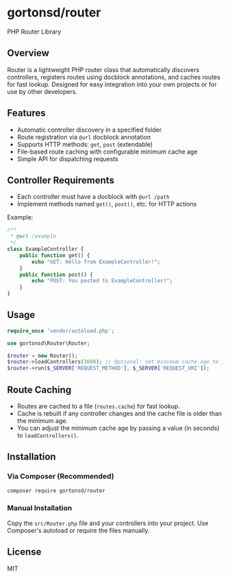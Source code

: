 # gortonsd/router

PHP Router Library

## Overview
Router is a lightweight PHP router class that automatically discovers controllers, registers routes using docblock annotations, and caches routes for fast lookup. Designed for easy integration into your own projects or for use by other developers.

## Features
- Automatic controller discovery in a specified folder
- Route registration via `@url` docblock annotation
- Supports HTTP methods: `get`, `post` (extendable)
- File-based route caching with configurable minimum cache age
- Simple API for dispatching requests

## Controller Requirements
- Each controller must have a docblock with `@url /path`
- Implement methods named `get()`, `post()`, etc. for HTTP actions

Example:
```php
/**
 * @url /example
 */
class ExampleController {
	public function get() {
		echo "GET: Hello from ExampleController!";
	}
	public function post() {
		echo "POST: You posted to ExampleController!";
	}
}
```

## Usage
```php
require_once 'vendor/autoload.php';

use gortonsd\Router\Router;

$router = new Router();
$router->loadControllers(3600); // Optional: set minimum cache age to 1 hour (3600 seconds)
$router->run($_SERVER['REQUEST_METHOD'], $_SERVER['REQUEST_URI']);
```

## Route Caching
- Routes are cached to a file (`routes.cache`) for fast lookup.
- Cache is rebuilt if any controller changes and the cache file is older than the minimum age.
- You can adjust the minimum cache age by passing a value (in seconds) to `loadControllers()`.

## Installation

### Via Composer (Recommended)
```bash
composer require gortonsd/router
```

### Manual Installation
Copy the `src/Router.php` file and your controllers into your project. Use Composer's autoload or require the files manually.

## License
MIT
